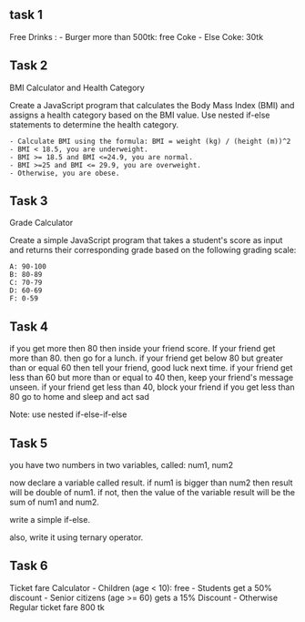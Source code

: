 ## task 1

Free Drinks :
    - Burger more than 500tk: free Coke
    - Else Coke: 30tk

## Task 2

BMI Calculator and Health Category

Create a JavaScript program that calculates the Body Mass Index (BMI) and assigns a health category based on the BMI value. Use nested if-else statements to determine the health category.

    - Calculate BMI using the formula: BMI = weight (kg) / (height (m))^2
    - BMI < 18.5, you are underweight.
    - BMI >= 18.5 and BMI <=24.9, you are normal.
    - BMI >=25 and BMI <= 29.9, you are overweight.
    - Otherwise, you are obese.

## Task 3

Grade Calculator

Create a simple JavaScript program that takes a student's score as input and returns their corresponding grade based on the following grading scale:

    A: 90-100
    B: 80-89
    C: 70-79
    D: 60-69
    F: 0-59

## Task 4

if you get more then 80 then inside your friend score. 
    If your friend get more than 80. then go for a lunch. 
    if your friend get below 80 but greater than or equal 60 then tell your friend, good luck next time. 
    if your friend get less than 60 but more than or equal to 40 then, keep your friend's message unseen.
    if your friend get less than 40, block your friend
if you get less than 80 go to home and sleep and act sad

Note: 
use nested if-else-if-else

## Task 5

you have two numbers in two variables, called: num1, num2

now declare a variable called result. 
if num1 is bigger than num2 then result will be double of num1. if not, then the value of the variable result will be the sum of num1 and num2.

write a simple if-else. 

also, write it using ternary operator.

## Task 6

Ticket fare Calculator
    - Children (age < 10): free
    - Students get a 50% discount
    - Senior citizens (age >= 60) gets a 15% Discount
    - Otherwise Regular ticket fare 800 tk